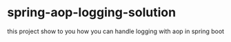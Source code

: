 # spring-aop-logging-solution
this project show to you how you can handle logging with aop in spring boot
